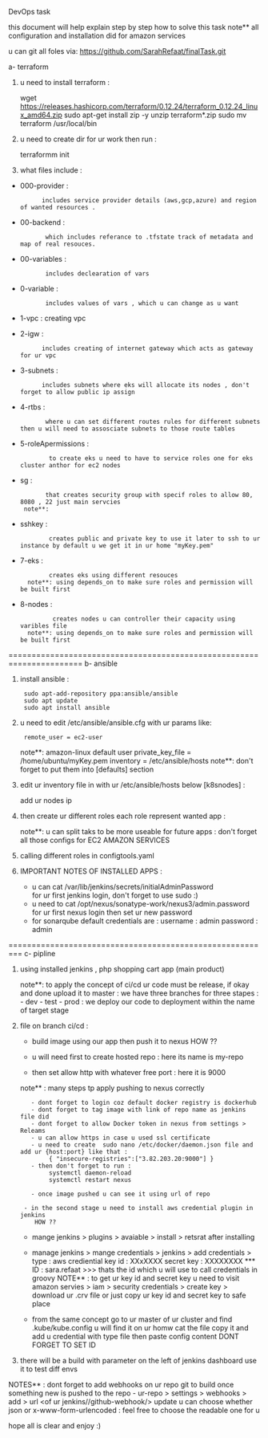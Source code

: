 DevOps task

   this document will help explain step by step how to solve this task 
   note** all configuration and installation did for amazon services 

   u can git all foles via: 
            https://github.com/SarahRefaat/finalTask.git
 
a- terraform

1) u need to install terraform :
   
   
   wget https://releases.hashicorp.com/terraform/0.12.24/terraform_0.12.24_linux_amd64.zip
   sudo apt-get install zip -y
   unzip terraform*.zip
   sudo mv terraform /usr/local/bin

2) u need to create dir for ur work then run :

    
    terraformm init 

3) what files include :           

  - 000-provider :
 
              includes service provider details (aws,gcp,azure) and region of wanted resources .
  
  - 00-backend :
 
               which includes referance to .tfstate track of metadata and map of real resouces.

  - 00-variables :

               includes declearation of vars 
  
  - 0-variable :

               includes values of vars , which u can change as u want                 

  - 1-vpc :
              creating vpc 
  
  - 2-igw :
           
              includes creating of internet gateway which acts as gateway for ur vpc

  - 3-subnets :
     
              includes subnets where eks will allocate its nodes , don't forget to allow public ip assign

  - 4-rtbs :
    
               where u can set different routes rules for different subnets then u will need to assosciate subnets to those route tables
            
  - 5-roleApermissions :
       
                to create eks u need to have to service roles one for eks cluster anthor for ec2 nodes 
   
  - sg : 
      
               that creates security group with specif roles to allow 80, 8080 , 22 just main servcies
         note**:

  - sshkey :
   
                creates public and private key to use it later to ssh to ur instance by default u we get it in ur home "myKey.pem"

  - 7-eks :
      
                creates eks using different resouces 
          note**: using depends_on to make sure roles and permission will be built first
  
  - 8-nodes :
          
                 creates nodes u can controller their capacity using varibles file
          note**: using depends_on to make sure roles and permission will be built first

======================================================================
b- ansible

   
1) install ansible :
       
        sudo apt-add-repository ppa:ansible/ansible
        sudo apt update
        sudo apt install ansible

2) u need to edit /etc/ansible/ansible.cfg with ur params like:
   
        remote_user = ec2-user
   note**: amazon-linux default user
        private_key_file = /home/ubuntu/myKey.pem
        inventory      = /etc/ansible/hosts
   note**: don't forget to put them into [defaults] section 

3) edit ur inventory file in with ur /etc/ansible/hosts below [k8snodes] :
    
      add ur nodes ip

4) then create ur different roles each role represent wanted app :
   
    note**:  u can split taks to be more useable for future apps
          :  don't forget all those configs for EC2 AMAZON SERVICES 

5) calling  different roles in configtools.yaml 

6) IMPORTANT NOTES OF INSTALLED APPS :
  
     -  u can cat /var/lib/jenkins/secrets/initialAdminPassword   
                for ur first jenkins login, don't forget to use sudo :)
     -  u need to cat /opt/nexus/sonatype-work/nexus3/admin.password
                for ur first nexus login then set ur new password
     -  for sonarqube default credentials are :
                username : admin
                password : admin

=========================================================
c- pipline 


1) using installed jenkins , php shopping cart app (main product)


   note**: to apply the concept of ci/cd ur code must be release, if okay and done upload it to master
         : we have three branches for three stapes :
                - dev
                - test
                - prod
         : we deploy our code to deployment within the name of target stage
         
2) file on branch ci/cd :
    
      - build image using our app then push it to nexus
        HOW ??

   - u will need first to create hosted repo :
        here its name is my-repo 

   - then set allow http with whatever free port :
        here it is 9000

   note** : many steps tp apply pushing to nexus correctly
          
          - dont forget to login coz default docker registry is dockerhub
          - dont forget to tag image with link of repo name as jenkins file did
          - dont forget to allow Docker token in nexus from settings > Releams
          - u can allow https in case u used ssl certificate 
          - u need to create  sudo nano /etc/docker/daemon.json file and add ur {host:port} like that :
               { "insecure-registries":["3.82.203.20:9000"] }
          - then don't forget to run :  
               systemctl daemon-reload
               systemctl restart nexus
   
          - once image pushed u can see it using url of repo

        - in the second stage u need to install aws credential plugin in jenkins
           HOW ??
    
    - mange jenkins > plugins > avaiable > install > retsrat after installing
    
    - manage jenkins > mange credentials > jenkins > add credentials > 
       type : aws crediential
       key id : XXxXXXX
       secret key : XXXXXXXX
    *** ID : sara.refaat     >>> thats the id which u will use to call credentials in groovy
      NOTE** : to get ur key id and secret key u need to visit amazon servies > iam > security credentials > create key > download ur .crv file or just copy ur key id and secret key to safe place
    
    - from the same concept go to ur master of ur cluster and find .kube/kube.config
      u will find it on ur homw cat the file copy it and add u credential with type file then paste config content DONT FORGET TO SET ID 
    
3) there will be a build with parameter on the left of jenkins dashboard use it to test diff envs


NOTES** : dont forget to add webhooks on ur repo git to build once something new is pushed to the repo
        - ur-repo > settings > webhooks > add > url <of ur jenkins//github-webhook/> update 
               u can choose whether json or x-www-form-urlencoded : feel free to choose the readable one for u


hope all is clear and enjoy :)
               

